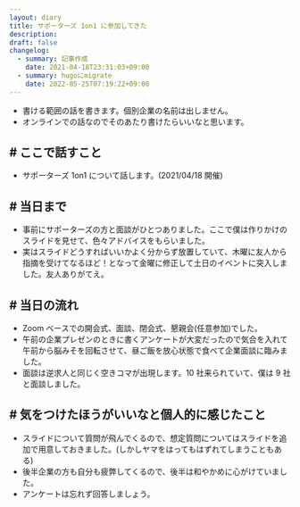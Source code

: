 ```yaml
---
layout: diary
title: サポーターズ 1on1 に参加してきた
description: 
draft: false
changelog:
  - summary: 記事作成
    date: 2021-04-18T23:31:03+09:00
  - summary: hugoにmigrate
    date: 2022-05-25T07:19:22+09:00
---
```


- 書ける範囲の話を書きます。個別企業の名前は出しません。
- オンラインでの話なのでそのあたり書けたらいいなと思います。

## # ここで話すこと

- サポーターズ 1on1 について話します。(2021/04/18 開催)

## # 当日まで

- 事前にサポーターズの方と面談がひとつありました。ここで僕は作りかけのスライドを見せて、色々アドバイスをもらいました。
- 実はスライドどうすればいいかよく分からず放置していて、木曜に友人から指摘を受けてなるほど！となって金曜に修正して土日のイベントに突入しました。友人ありがてえ。

## # 当日の流れ

- Zoom ベースでの開会式、面談、閉会式、懇親会(任意参加)でした。
- 午前の企業プレゼンのときに書くアンケートが大変だったので気合を入れて午前から脳みそを回転させて、昼ご飯を放心状態で食べて企業面談に臨みました。
- 面談は逆求人と同じく空きコマが出現します。10 社来られていて、僕は 9 社と面談しました。

## # 気をつけたほうがいいなと個人的に感じたこと

- スライドについて質問が飛んでくるので、想定質問についてはスライドを追加で用意しておきました。(しかしヤマをはってもはずれてしまうこともある)
- 後半企業の方も自分も疲弊してくるので、後半は和やかめに心がけていました。
- アンケートは忘れず回答しましょう。
